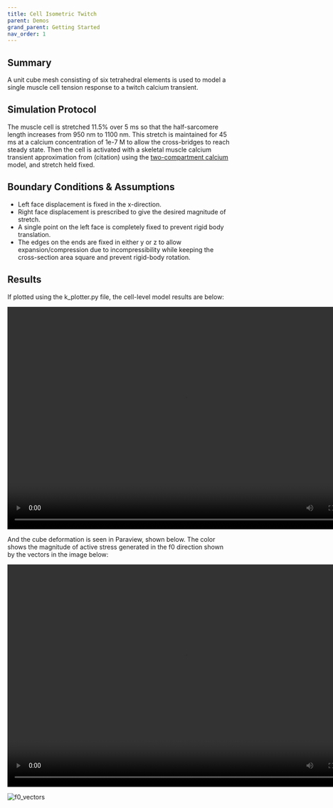 ```yaml
---
title: Cell Isometric Twitch
parent: Demos
grand_parent: Getting Started
nav_order: 1
---
```


Summary
-------
A unit cube mesh consisting of six tetrahedral elements is used to model a single muscle cell tension response to a twitch calcium transient.

Simulation Protocol
-------------------
The muscle cell is stretched 11.5% over 5 ms so that the half-sarcomere length increases from 950 nm to 1100 nm. This stretch is maintained for 45 ms at a calcium concentration of 1e-7 M to allow the cross-bridges to reach steady state. Then the cell is activated with a skeletal muscle calcium transient approximation from (citation) using the [two-compartment calcium](../../../model_formulations/calcium_models/two_compartment_model/two_compartment_model.md) model, and stretch held fixed.

Boundary Conditions & Assumptions
---------------------------------
- Left face displacement is fixed in the x-direction.
- Right face displacement is prescribed to give the desired magnitude of stretch.
- A single point on the left face is completely fixed to prevent rigid body translation.
- The edges on the ends are fixed in either y or z to allow expansion/compression due to incompressibility while keeping the cross-section area square and prevent rigid-body rotation.

Results
-------
If plotted using the k_plotter.py file, the cell-level model results are below:

<video width="800" height="500" controls>
  <source src="test_animation.mp4" type="video/mp4">
</video>


And the cube deformation is seen in Paraview, shown below. The color shows the magnitude of active stress generated in the f0 direction shown by the vectors in the image below:

<video width="800" height="500" controls>
  <source src="displacement_animation.m4v" type="video/mp4">
</video>

![f0_vectors](/f0_cell_isometric_demo.png)

